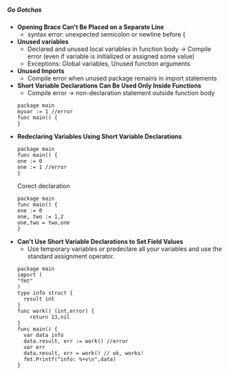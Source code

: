 ##### Go Gotchas
* __Opening Brace Can't Be Placed on a Separate Line__
    - syntax error: unexpected semicolon or newline before {
* __Unused variables__
    - Declared and unused local variables in function body -> Compile error (even if variable is initialized or assigned some value)
    - Exceptions: Global variables, Unused function arguments
* __Unused Imports__
    - Compile error when unused package remains in import statements
* __Short Variable Declarations Can Be Used Only Inside Functions__
    - Compile error -> non-declaration statement outside function body
    ```
    package main
    myvar := 1 //error
    func main() {
    }
    ```
* __Redeclaring Variables Using Short Variable Declarations__
    ```
    package main
    func main() {  
    one := 0
    one := 1 //error
    }
    ```
    Corect declaration
    ```
    package main
    func main() {  
    one := 0
    one, two := 1,2
    one,two = two,one
    }
    ```
* __Can't Use Short Variable Declarations to Set Field Values__
    - Use temporary variables or predeclare all your variables and use the standard assignment operator.
    ```
    package main
    import (  
    "fmt"
    )
    type info struct {  
      result int
    }
    func work() (int,error) {  
        return 13,nil  
    }
    func main() {  
      var data info
      data.result, err := work() //error
      var err
      data.result, err = work() // ok, works!
      fmt.Printf("info: %+v\n",data)
    }
    ```


